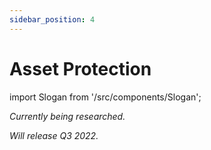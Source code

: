 ```yaml
---
sidebar_position: 4
---
```


# Asset Protection

import Slogan from '/src/components/Slogan';

*Currently being researched.* 

*Will release Q3 2022.*

<Slogan/>